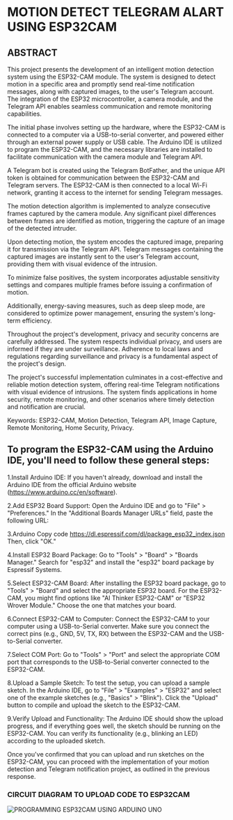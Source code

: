 # MOTION DETECT TELEGRAM ALART USING ESP32CAM

## ABSTRACT
This project presents the development of an intelligent motion detection system using the ESP32-CAM module. The system is designed to detect motion in a specific area and promptly send real-time notification messages, along with captured images, to the user's Telegram account. The integration of the ESP32 microcontroller, a camera module, and the Telegram API enables seamless communication and remote monitoring capabilities.

The initial phase involves setting up the hardware, where the ESP32-CAM is connected to a computer via a USB-to-serial converter, and powered either through an external power supply or USB cable. The Arduino IDE is utilized to program the ESP32-CAM, and the necessary libraries are installed to facilitate communication with the camera module and Telegram API.

A Telegram bot is created using the Telegram BotFather, and the unique API token is obtained for communication between the ESP32-CAM and Telegram servers. The ESP32-CAM is then connected to a local Wi-Fi network, granting it access to the internet for sending Telegram messages.

The motion detection algorithm is implemented to analyze consecutive frames captured by the camera module. Any significant pixel differences between frames are identified as motion, triggering the capture of an image of the detected intruder.

Upon detecting motion, the system encodes the captured image, preparing it for transmission via the Telegram API. Telegram messages containing the captured images are instantly sent to the user's Telegram account, providing them with visual evidence of the intrusion.

To minimize false positives, the system incorporates adjustable sensitivity settings and compares multiple frames before issuing a confirmation of motion.

Additionally, energy-saving measures, such as deep sleep mode, are considered to optimize power management, ensuring the system's long-term efficiency.

Throughout the project's development, privacy and security concerns are carefully addressed. The system respects individual privacy, and users are informed if they are under surveillance. Adherence to local laws and regulations regarding surveillance and privacy is a fundamental aspect of the project's design.

The project's successful implementation culminates in a cost-effective and reliable motion detection system, offering real-time Telegram notifications with visual evidence of intrusions. The system finds applications in home security, remote monitoring, and other scenarios where timely detection and notification are crucial.

Keywords: ESP32-CAM, Motion Detection, Telegram API, Image Capture, Remote Monitoring, Home Security, Privacy.


## To program the ESP32-CAM using the Arduino IDE, you'll need to follow these general steps:

1.Install Arduino IDE:
If you haven't already, download and install the Arduino IDE from the official Arduino website (https://www.arduino.cc/en/software).

2.Add ESP32 Board Support:
Open the Arduino IDE and go to "File" > "Preferences." In the "Additional Boards Manager URLs" field, paste the following URL:

3.Arduino
Copy code
https://dl.espressif.com/dl/package_esp32_index.json
Then, click "OK."

4.Install ESP32 Board Package:
Go to "Tools" > "Board" > "Boards Manager." Search for "esp32" and install the "esp32" board package by Espressif Systems.

5.Select ESP32-CAM Board:
After installing the ESP32 board package, go to "Tools" > "Board" and select the appropriate ESP32 board. For the ESP32-CAM, you might find options like "AI Thinker ESP32-CAM" or "ESP32 Wrover Module." Choose the one that matches your board.

6.Connect ESP32-CAM to Computer:
Connect the ESP32-CAM to your computer using a USB-to-Serial converter. Make sure you connect the correct pins (e.g., GND, 5V, TX, RX) between the ESP32-CAM and the USB-to-Serial converter.

7.Select COM Port:
Go to "Tools" > "Port" and select the appropriate COM port that corresponds to the USB-to-Serial converter connected to the ESP32-CAM.

8.Upload a Sample Sketch:
To test the setup, you can upload a sample sketch. In the Arduino IDE, go to "File" > "Examples" > "ESP32" and select one of the example sketches (e.g., "Basics" > "Blink"). Click the "Upload" button to compile and upload the sketch to the ESP32-CAM.

9.Verify Upload and Functionality:
The Arduino IDE should show the upload progress, and if everything goes well, the sketch should be running on the ESP32-CAM. You can verify its functionality (e.g., blinking an LED) according to the uploaded sketch.

Once you've confirmed that you can upload and run sketches on the ESP32-CAM, you can proceed with the implementation of your motion detection and Telegram notification project, as outlined in the previous response.
### CIRCUIT DIAGRAM TO UPLOAD CODE TO ESP32CAM

![PROGRAMMING ESP32CAM USING ARDUINO UNO](https://github.com/SriKrishna74/MINI-PROJECTS/assets/127392900/41d258be-e58c-4e4d-b392-586fbf615289)


